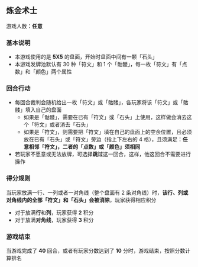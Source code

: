## 炼金术士

游戏人数：**任意**

### 基本说明

- 本游戏使用的是 **5X5** 的盘面，开始时盘面中间有一颗「石头」
- 本游戏发牌池默认有 30 种「符文」和 1 个「骷髅」，每一枚「符文」有「点数」和「颜色」两个属性

### 回合行动

- 每回合裁判会随机给出一枚「符文」或「骷髅」，各玩家将该「符文」或「骷髅」填入自己的盘面
    - 如果是「骷髅」，需要在已有「符文」或「石头」上使用，这样做会消去这个「符文」或者消去「石头」
    - 如果是「符文」，则需要把「符文」填在自己的盘面上的空余位置，且必须放在已有「石头」或「符文」旁边（指上下左右的 4 格），且须满足：**任意相邻「符文」，二者的「点数」或「颜色」须相同**
- 若玩家不愿意或无法放牌，可选择**跳过**这一回合，这样，他这回合不需要进行操作

### 得分规则

当玩家放满一行、一列或者一对角线（整个盘面有 2 条对角线）时，**该行、列或对角线内的全部「符文」和「石头」会被消除**，玩家获得相应积分

 - 对于放满**行**和**列**，玩家获得 **2** 积分
 - 对于放满**对角线**，玩家获得 **3** 积分


### 游戏结束

当游戏完成了 **40** 回合，或者有玩家分数达到了 **10** 分时，游戏结束，按照分数计算排名
